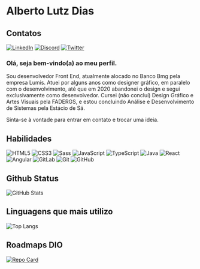 # Alberto Lutz Dias

## Contatos

[![LinkedIn](https://img.shields.io/badge/LinkedIn-000?style=for-the-badge&logo=linkedin&logoColor=0E76A8)](https://www.linkedin.com/in/alberto-lutz-dias/)
[![Discord](https://img.shields.io/badge/Discord-000?style=for-the-badge&logo=discord)](https://www.discord.com/in/SEUUSERNAME/)
[![Twitter](https://img.shields.io/badge/Twitter-000?style=for-the-badge&logo=twitter)](https://twitter.com/SEUUSERNAME)

### Olá, seja bem-vindo(a) ao meu perfil.

Sou desenvolvedor Front End, atualmente alocado no Banco Bmg pela empresa Lumis. Atuei por alguns anos como designer gráfico, em paralelo com o desenvolvimento, até que em 2020 abandonei o design e segui exclusivamente como desenvolvedor.
Cursei (não concluí) Design Gráfico e Artes Visuais pela FADERGS, e estou concluindo Análise e Desenvolvimento de Sistemas pela Estácio de Sá.

Sinta-se à vontade para entrar em contato e trocar uma ideia.

## Habilidades

![HTML5](https://img.shields.io/badge/HTML5-000?style=for-the-badge&logo=html5)
![CSS3](https://img.shields.io/badge/CSS3-000?style=for-the-badge&logo=css3&logoColor=264CE4)
![Sass](https://img.shields.io/badge/Sass-000?style=for-the-badge&logo=sass)
![JavaScript](https://img.shields.io/badge/JavaScript-000?style=for-the-badge&logo=javascript)
![TypeScript](https://img.shields.io/badge/TypeScript-000?style=for-the-badge&logo=typescript)
![Java](https://img.shields.io/badge/Java-000?style=for-the-badge&logo=java)
![React](https://img.shields.io/badge/React-000?style=for-the-badge&logo=react)
![Angular](https://img.shields.io/badge/Angular-000?style=for-the-badge&logo=angular&logoColor=C3002F)
![GitLab](https://img.shields.io/badge/gitlab-%23181717.svg?style=for-the-badge&logo=gitlab&logoColor=white)
![Git](https://img.shields.io/badge/git-%23F05033.svg?style=for-the-badge&logo=git&logoColor=white)
![GitHub](https://img.shields.io/badge/github-%23121011.svg?style=for-the-badge&logo=github&logoColor=white)

## Github Status

![GitHub Stats](https://github-readme-stats.vercel.app/api?username=AlbertoLutz&theme=transparent&bg_color=000&border_color=30A3DC&show_icons=true&icon_color=30A3DC&title_color=E94D5F&text_color=FFF)

## Linguagens que mais utilizo

![Top Langs](https://github-readme-stats-git-masterrstaa-rickstaa.vercel.app/api/top-langs/?username=AlbertoLutz&bg_color=000&border_color=30A3DC&title_color=E94D5F&text_color=FFF)

## Roadmaps DIO

[![Repo Card](https://github-readme-stats.vercel.app/api/pin/?username=AlbertoLutz&repo=dio-lab-open-source&bg_color=000&border_color=30A3DC&show_icons=true&icon_color=30A3DC&title_color=E94D5F&text_color=FFF)](https://github.com/AlbertoLutz/dio-lab-open-source)

